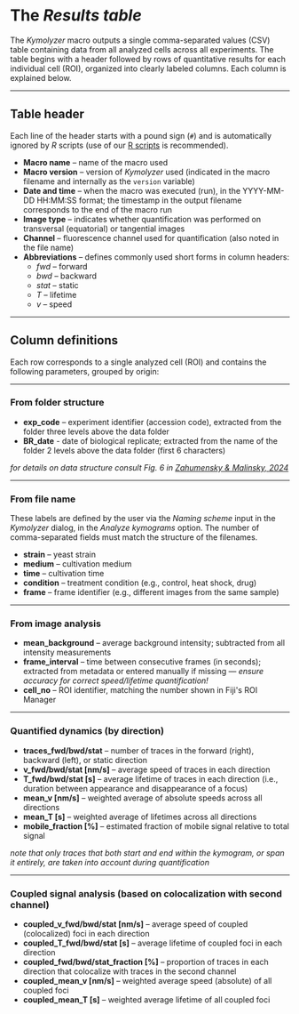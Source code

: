# **The *Results table***

The *Kymolyzer* macro outputs a single comma-separated values (CSV) table containing data from all analyzed cells across all experiments. The table begins with a header followed by rows of quantitative results for each individual cell (ROI), organized into clearly labeled columns. Each column is explained below.

---

## **Table header**

Each line of the header starts with a pound sign (`#`) and is automatically ignored by *R* scripts (use of our [R scripts](https://github.com/jakubzahumensky/microscopy_analysis/tree/main/processing%20in%20R) is recommended).

-   **Macro name** – name of the macro used
-   **Macro version** – version of *Kymolyzer* used (indicated in the macro filename and internally as the `version` variable)
-   **Date and time** – when the macro was executed (run), in the YYYY-MM-DD HH:MM:SS format; the timestamp in the output filename corresponds to the end of the macro run
-   **Image type** – indicates whether quantification was performed on transversal (equatorial) or tangential images
-   **Channel** – fluorescence channel used for quantification (also noted in the file name)
-   **Abbreviations** – defines commonly used short forms in column headers:
    -   *fwd* – forward
    -   *bwd* – backward
    -   *stat* – static
    -   *T* – lifetime
    -   *v* – speed

---

## **Column definitions**

Each row corresponds to a single analyzed cell (ROI) and contains the following parameters, grouped by origin:

---

### **From folder structure**

-   **exp_code** – experiment identifier (accession code), extracted from the folder three levels above the data folder
-   **BR_date** - date of biological replicate; extracted from the name of the folder 2 levels above the data folder (first 6 characters)

*for details on data structure consult Fig. 6 in [Zahumensky & Malinsky, 2024](https://doi.org/10.1093/biomethods/bpae075)*

---

### **From file name**

These labels are defined by the user via the *Naming scheme* input in the *Kymolyzer* dialog, in the *Analyze kymograms* option. The number of comma-separated fields must match the structure of the filenames.

-   **strain** – yeast strain
-   **medium** – cultivation medium
-   **time** – cultivation time
-   **condition** – treatment condition (e.g., control, heat shock, drug)
-   **frame** – frame identifier (e.g., different images from the same sample)

---

### **From image analysis**

-   **mean_background** – average background intensity; subtracted from all intensity measurements
-   **frame_interval** – time between consecutive frames (in seconds); extracted from metadata or entered manually if missing — *ensure accuracy for correct speed/lifetime quantification!*
-   **cell_no** – ROI identifier, matching the number shown in Fiji's ROI Manager

---

### **Quantified dynamics (by direction)**

-   **traces_fwd/bwd/stat** – number of traces in the forward (right), backward (left), or static direction
-   **v_fwd/bwd/stat [nm/s]** – average speed of traces in each direction 
-   **T_fwd/bwd/stat [s]** – average lifetime of traces in each direction (i.e., duration between appearance and disappearance of a focus)
-   **mean_v [nm/s]** – weighted average of absolute speeds across all directions
-   **mean_T [s]** – weighted average of lifetimes across all directions
-   **mobile_fraction [%]** – estimated fraction of mobile signal relative to total signal

*note that only traces that both start and end within the kymogram, or span it entirely, are taken into account during quantification*

---

### **Coupled signal analysis (based on colocalization with second channel)**

-   **coupled_v_fwd/bwd/stat [nm/s]** – average speed of coupled (colocalized) foci in each direction
-   **coupled_T_fwd/bwd/stat [s]** – average lifetime of coupled foci in each direction
-   **coupled_fwd/bwd/stat_fraction [%]** – proportion of traces in each direction that colocalize with traces in the second channel
-   **coupled_mean_v [nm/s]** – weighted average speed (absolute) of all coupled foci
-   **coupled_mean_T [s]** – weighted average lifetime of all coupled foci
